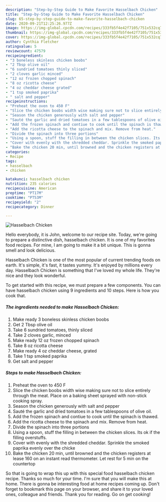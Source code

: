 ```yaml
---
description: "Step-by-Step Guide to Make Favorite Hasselbach Chicken"
title: "Step-by-Step Guide to Make Favorite Hasselbach Chicken"
slug: 65-step-by-step-guide-to-make-favorite-hasselbach-chicken
date: 2020-09-21T12:25:26.977Z
image: https://img-global.cpcdn.com/recipes/333fb5f4e42f7105/751x532cq70/hasselbach-chicken-recipe-main-photo.jpg
thumbnail: https://img-global.cpcdn.com/recipes/333fb5f4e42f7105/751x532cq70/hasselbach-chicken-recipe-main-photo.jpg
cover: https://img-global.cpcdn.com/recipes/333fb5f4e42f7105/751x532cq70/hasselbach-chicken-recipe-main-photo.jpg
author: Cynthia Fletcher
ratingvalue: 5
reviewcount: 47579
recipeingredient:
- "3 boneless skinless chicken boobs"
- "2 Tbsp olive oil"
- "6 sundried tomatoes thinly sliced"
- "2 cloves garlic minced"
- "12 oz frozen chopped spinach"
- "8 oz ricotta cheese"
- "4 oz cheddar cheese grated"
- "1 tsp smoked paprika"
- " salt and pepper"
recipeinstructions:
- "Preheat the oven to 450 F"
- "Slice the chicken boobs width wise making sure not to slice entirely through the meat. Place on a baking sheet sprayed with non-stick cooking spray."
- "Season the chicken generously with salt and pepper"
- "Sauté the garlic and dried tomatoes in a few tablespoons of olive oil."
- "Add the frozen spinach and contiue to cook until the spinach is thawed."
- "Add the ricotta cheese to the spinach and mix. Remove from heat."
- "Divide the spinach into three portions"
- "Using a spoon, stuff the filling in between the chicken slices. Its ok if the filling overstuffs."
- "Cover with evenly with the shredded cheddar. Sprinkle the smoked paprika evenly over the chicke"
- "Bake the chicken 20 min, until browned and the chicken registers at lease 160 on an instant read thermometer. Let rest for 5 min on the countertop"
categories:
- Recipe
tags:
- hasselbach
- chicken

katakunci: hasselbach chicken 
nutrition: 235 calories
recipecuisine: American
preptime: "PT17M"
cooktime: "PT53M"
recipeyield: "2"
recipecategory: Dinner

---
```



![Hasselbach Chicken](https://img-global.cpcdn.com/recipes/333fb5f4e42f7105/751x532cq70/hasselbach-chicken-recipe-main-photo.jpg)

Hello everybody, it is John, welcome to our recipe site. Today, we're going to prepare a distinctive dish, hasselbach chicken. It is one of my favorites food recipes. For mine, I am going to make it a bit unique. This is gonna smell and look delicious.



Hasselbach Chicken is one of the most popular of current trending foods on earth. It's simple, it's fast, it tastes yummy. It's enjoyed by millions every day. Hasselbach Chicken is something that I've loved my whole life. They're nice and they look wonderful.


To get started with this recipe, we must prepare a few components. You can have hasselbach chicken using 9 ingredients and 10 steps. Here is how you cook that.

<!--inarticleads1-->

##### The ingredients needed to make Hasselbach Chicken:

1. Make ready 3 boneless skinless chicken boobs
1. Get 2 Tbsp olive oil
1. Take 6 sundried tomatoes, thinly sliced
1. Take 2 cloves garlic, minced
1. Make ready 12 oz frozen chopped spinach
1. Take 8 oz ricotta cheese
1. Make ready 4 oz cheddar cheese, grated
1. Take 1 tsp smoked paprika
1. Get  salt and pepper




<!--inarticleads2-->

##### Steps to make Hasselbach Chicken:

1. Preheat the oven to 450 F
1. Slice the chicken boobs width wise making sure not to slice entirely through the meat. Place on a baking sheet sprayed with non-stick cooking spray.
1. Season the chicken generously with salt and pepper
1. Sauté the garlic and dried tomatoes in a few tablespoons of olive oil.
1. Add the frozen spinach and contiue to cook until the spinach is thawed.
1. Add the ricotta cheese to the spinach and mix. Remove from heat.
1. Divide the spinach into three portions
1. Using a spoon, stuff the filling in between the chicken slices. Its ok if the filling overstuffs.
1. Cover with evenly with the shredded cheddar. Sprinkle the smoked paprika evenly over the chicke
1. Bake the chicken 20 min, until browned and the chicken registers at lease 160 on an instant read thermometer. Let rest for 5 min on the countertop




So that is going to wrap this up with this special food hasselbach chicken recipe. Thanks so much for your time. I'm sure that you will make this at home. There is gonna be interesting food at home recipes coming up. Don't forget to bookmark this page on your browser, and share it to your loved ones, colleague and friends. Thank you for reading. Go on get cooking!
